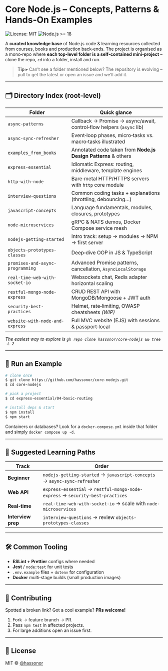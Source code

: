 # Core Node.js – Concepts, Patterns & Hands‑On Examples

![License: MIT](https://img.shields.io/badge/license-MIT-blue.svg)
![Node.js >= 18](https://img.shields.io/badge/node-%3E%3D18.x-brightgreen)

A **curated knowledge base** of Node.js code & learning resources collected from courses, books and production back‑ends. The project is organised as a mono‑repo where **each top‑level folder is a self‑contained mini‑project** – clone the repo, `cd` into a folder, install and run.

> **Tip ▸** Can’t see a folder mentioned below? The repository is evolving – pull to get the latest or open an issue and we’ll add it.

---

## 🗂 Directory Index (root‑level)

| Folder | Quick glance |
|--------|--------------|
| `async-patterns` | Callback → Promise → async/await, control‑flow helpers (`async` lib) |
| `async-sync-refresher` | Event‑loop phases, micro‑tasks vs. macro‑tasks illustrated |
| `examples_from_books` | Annotated code taken from **Node.js Design Patterns** & others |
| `express-essential` | Idiomatic Express: routing, middleware, template engines |
| `http-with-node` | Bare‑metal HTTP/HTTPS servers with `http` core module |
| `interview-questions` | Common coding tasks + explanations (throttling, debouncing…) |
| `javascript-concepts` | Language fundamentals, modules, closures, prototypes |
| `node-microservices` | gRPC & NATS demos, Docker Compose service mesh |
| `nodejs-getting-started` | Intro track: setup → modules → NPM → first server |
| `objects-prototypes-classes` | Deep‑dive OOP in JS & TypeScript |
| `promises-and-async-programming` | Advanced Promise patterns, cancellation, `AsyncLocalStorage` |
| `real-time-web-with-socket-io` | Websockets chat, Redis adapter horizontal scaling |
| `restful-mongo-node-express` | CRUD REST API with MongoDB/Mongoose + JWT auth |
| `security-best-practices` | Helmet, rate‑limiting, OWASP cheatsheets *(WIP)* |
| `website-with-node-and-express` | Full MVC website (EJS) with sessions & passport‑local |

_The easiest way to explore is `gh repo clone hassonor/core-nodejs && tree -L 2`_

---

## 🚀 Run an Example

```bash
# clone once
$ git clone https://github.com/hassonor/core-nodejs.git
$ cd core-nodejs

# pick a project
$ cd express-essential/04-basic-routing

# install deps & start
$ npm install
$ npm start
```

Containers or databases? Look for a `docker-compose.yml` inside that folder and simply `docker compose up -d`.

---

## 🧭 Suggested Learning Paths

| Track | Order |
|-------|-------|
| **Beginner** | `nodejs-getting-started` → `javascript-concepts` → `async-sync-refresher` |
| **Web API** | `express-essential` → `restful-mongo-node-express` → `security-best-practices` |
| **Real‑time** | `real-time-web-with-socket-io` → scale with `node-microservices` |
| **Interview prep** | `interview-questions` → review `objects-prototypes-classes` |

---

## 🛠 Common Tooling

* **ESLint + Prettier** configs where needed
* **Jest** / `node:test` for unit tests
* `.env.example` files + `dotenv` for configuration
* **Docker** multi‑stage builds (small production images)

---

## 🤝 Contributing

Spotted a broken link? Got a cool example? **PRs welcome!**

1. Fork → feature branch → PR.
2. Pass `npm test` in affected projects.
3. For large additions open an issue first.

---

## 📝 License

MIT © [@hassonor](https://github.com/hassonor)
